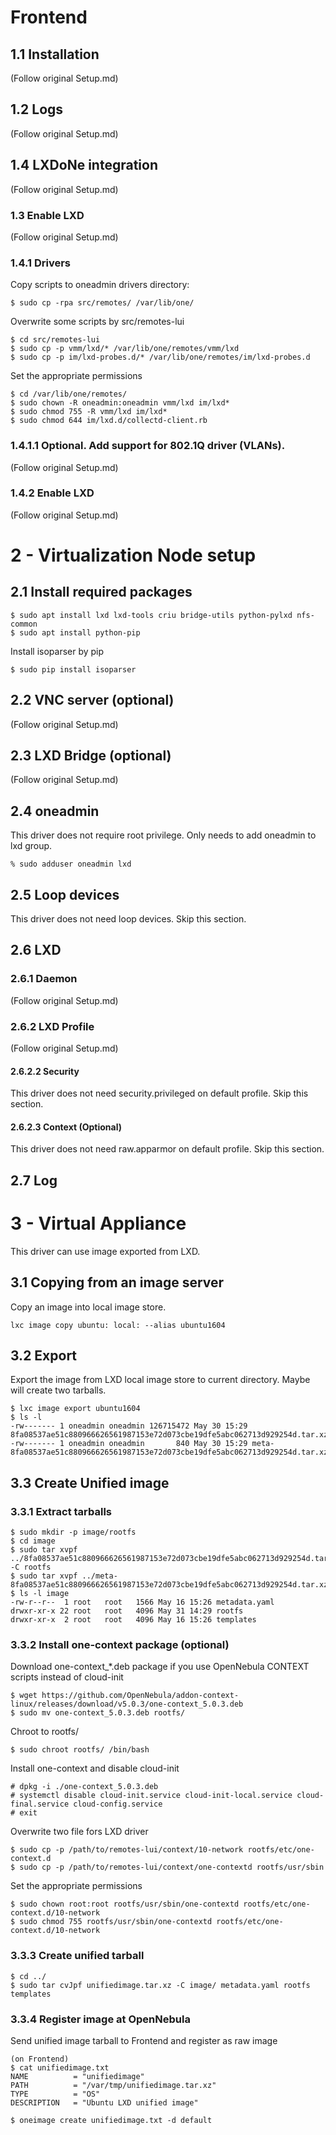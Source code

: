 # Frontend
## 1.1 Installation
(Follow original Setup.md)

## 1.2 Logs
(Follow original Setup.md)

## 1.4 LXDoNe integration
(Follow original Setup.md)

### 1.3 Enable LXD
(Follow original Setup.md)

### 1.4.1 Drivers

Copy scripts to oneadmin drivers directory:

```
$ sudo cp -rpa src/remotes/ /var/lib/one/
```

Overwrite some scripts by src/remotes-lui

```
$ cd src/remotes-lui
$ sudo cp -p vmm/lxd/* /var/lib/one/remotes/vmm/lxd
$ sudo cp -p im/lxd-probes.d/* /var/lib/one/remotes/im/lxd-probes.d
```
Set the appropriate permissions

```
$ cd /var/lib/one/remotes/
$ sudo chown -R oneadmin:oneadmin vmm/lxd im/lxd*
$ sudo chmod 755 -R vmm/lxd im/lxd*
$ sudo chmod 644 im/lxd.d/collectd-client.rb
```

### 1.4.1.1 Optional. Add support for 802.1Q driver (VLANs).
(Follow original Setup.md)

### 1.4.2 Enable LXD
(Follow original Setup.md)

# 2 - Virtualization Node setup
## 2.1 Install required packages

```
$ sudo apt install lxd lxd-tools criu bridge-utils python-pylxd nfs-common
$ sudo apt install python-pip

```

Install isoparser by pip

```
$ sudo pip install isoparser
```

## 2.2 VNC server (optional)
(Follow original Setup.md)

## 2.3 LXD Bridge (optional)
(Follow original Setup.md)

## 2.4 oneadmin

This driver does not require root privilege. Only needs to add oneadmin to lxd group.

```
% sudo adduser oneadmin lxd
```

## 2.5 Loop devices
This driver does not need loop devices. Skip this section.

## 2.6 LXD
### 2.6.1 Daemon
(Follow original Setup.md)

### 2.6.2 LXD Profile
(Follow original Setup.md)

#### 2.6.2.2 Security
This driver does not need security.privileged on default profile. Skip this section.

#### 2.6.2.3 Context (Optional)
This driver does not need raw.apparmor on default profile. Skip this section.

## 2.7 Log

# 3 - Virtual Appliance
This driver can use image exported from LXD.

## 3.1 Copying from an image server
Copy an image into local image store.

```
lxc image copy ubuntu: local: --alias ubuntu1604
```

## 3.2 Export
Export the image from LXD local image store to current directory. Maybe will create two tarballs.

```
$ lxc image export ubuntu1604
$ ls -l
-rw------- 1 oneadmin oneadmin 126715472 May 30 15:29 8fa08537ae51c880966626561987153e72d073cbe19dfe5abc062713d929254d.tar.xz
-rw------- 1 oneadmin oneadmin       840 May 30 15:29 meta-8fa08537ae51c880966626561987153e72d073cbe19dfe5abc062713d929254d.tar.xz
```

## 3.3 Create Unified image

### 3.3.1 Extract tarballs
```
$ sudo mkdir -p image/rootfs
$ cd image
$ sudo tar xvpf ../8fa08537ae51c880966626561987153e72d073cbe19dfe5abc062713d929254d.tar.xz -C rootfs
$ sudo tar xvpf ../meta-8fa08537ae51c880966626561987153e72d073cbe19dfe5abc062713d929254d.tar.xz
$ ls -l image
-rw-r--r--  1 root   root   1566 May 16 15:26 metadata.yaml
drwxr-xr-x 22 root   root   4096 May 31 14:29 rootfs
drwxr-xr-x  2 root   root   4096 May 16 15:26 templates
```

### 3.3.2 Install one-context package (optional)
Download one-context_*.deb package if you use OpenNebula CONTEXT scripts instead of cloud-init
```
$ wget https://github.com/OpenNebula/addon-context-linux/releases/download/v5.0.3/one-context_5.0.3.deb
$ sudo mv one-context_5.0.3.deb rootfs/
```

Chroot to rootfs/
```
$ sudo chroot rootfs/ /bin/bash
```

Install one-context and disable cloud-init
```
# dpkg -i ./one-context_5.0.3.deb
# systemctl disable cloud-init.service cloud-init-local.service cloud-final.service cloud-config.service
# exit
```

Overwrite two file fors LXD driver
```
$ sudo cp -p /path/to/remotes-lui/context/10-network rootfs/etc/one-context.d
$ sudo cp -p /path/to/remotes-lui/context/one-contextd rootfs/usr/sbin
```
Set the appropriate permissions
```
$ sudo chown root:root rootfs/usr/sbin/one-contextd rootfs/etc/one-context.d/10-network
$ sudo chmod 755 rootfs/usr/sbin/one-contextd rootfs/etc/one-context.d/10-network
```

### 3.3.3 Create unified tarball
```
$ cd ../
$ sudo tar cvJpf unifiedimage.tar.xz -C image/ metadata.yaml rootfs templates
```

### 3.3.4 Register image at OpenNebula
Send unified image tarball to Frontend and register as raw image
```
(on Frontend)
$ cat unifiedimage.txt
NAME          = "unifiedimage"
PATH          = "/var/tmp/unifiedimage.tar.xz"
TYPE          = "OS"
DESCRIPTION   = "Ubuntu LXD unified image"

$ oneimage create unifiedimage.txt -d default
```
